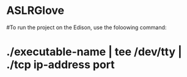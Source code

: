 # ASLRGlove
#To run the project on the Edison, use the foloowing command:
#   ./executable-name | tee /dev/tty | ./tcp ip-address port
